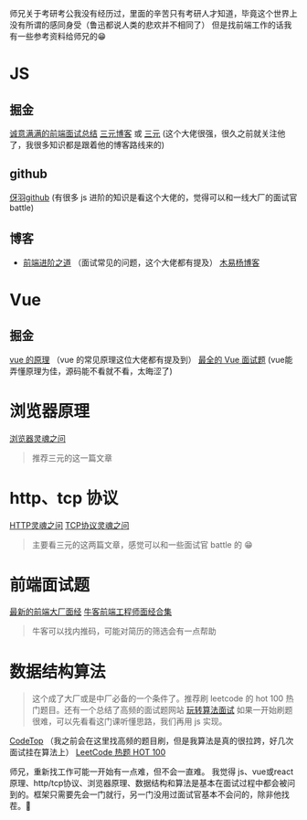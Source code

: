 师兄关于考研考公我没有经历过，里面的辛苦只有考研人才知道，毕竟这个世界上没有所谓的感同身受（鲁迅都说人类的悲欢并不相同了）
但是找前端工作的话我有一些参考资料给师兄的😁


# JS 
## 掘金
[诚意满满的前端面试总结](https://juejin.cn/post/6844904080142237703)
[三元博客](https://juejin.cn/user/430664257382462/posts)  或  [三元](https://sanyuan0704.top/) (这个大佬很强，很久之前就关注他了，我很多知识都是跟着他的博客路线来的)

## github
[伢羽github](https://github.com/mqyqingfeng/Blog) (有很多 js 进阶的知识是看这个大佬的，觉得可以和一线大厂的面试官 battle) 

## 博客
* [前端进阶之道](https://yuchengkai.cn/docs/frontend/) （面试常见的问题，这个大佬都有提及）
[木易杨博客](https://muyiy.cn/blog/)

# Vue
## 掘金
[vue 的原理](https://juejin.cn/user/3104676570214286)  （vue 的常见原理这位大佬都有提及到）
[最全的 Vue 面试题](https://juejin.cn/post/6961222829979697165) (vue能弄懂原理为佳，源码能不看就不看，太晦涩了)

# 浏览器原理
[浏览器灵魂之问](https://juejin.cn/post/6844904021308735502)
> 推荐三元的这一篇文章

# http、tcp 协议
[HTTP灵魂之问](https://juejin.cn/post/6844904100035821575)
[TCP协议灵魂之问](https://juejin.cn/post/6844904070889603085)
> 主要看三元的这两篇文章，感觉可以和一些面试官 battle 的 😁


# 前端面试题
[最新的前端大厂面经](https://juejin.cn/post/7004638318843412493)
[牛客前端工程师面经合集](https://www.nowcoder.com/discuss/experience?tagId=644)
> 牛客可以找内推码，可能对简历的筛选会有一点帮助

# 数据结构算法
> 这个成了大厂或是中厂必备的一个条件了。推荐刷 leetcode 的 hot 100 热门题目。还有一个总结了高频的面试题网站
[玩转算法面试](https://coding.imooc.com/class/82.html) 如果一开始刷题很难，可以先看看这门课听懂思路，我们再用 js 实现。

[CodeTop](https://codetop.cc/home) （我之前会在这里找高频的题目刷，但是我算法是真的很拉跨，好几次面试挂在算法上）
[LeetCode 热题 HOT 100](https://leetcode-cn.com/problem-list/2cktkvj/)


师兄，重新找工作可能一开始有一点难，但不会一直难。
我觉得 js、vue或react原理、http/tcp协议、浏览器原理、数据结构和算法是基本在面试过程中都会被问到的。框架只需要先会一门就行，另一门没用过面试官基本不会问的，除非他找茬。😤
